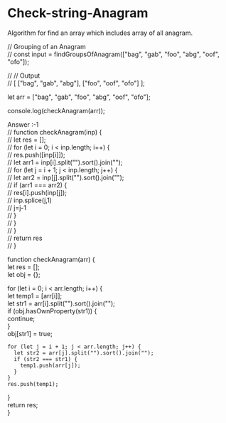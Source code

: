 # Check-string-Anagram
Algorithm for find an array which includes array of all anagram.


// Grouping of an Anagram   
// const input = findGroupsOfAnagram(["bag", "gab", "foo", "abg", "oof", "ofo"]);  
   
// // Output  
// [ ["bag", "gab", "abg"],  ["foo", "oof", "ofo"] ];  
  
let arr = ["bag", "gab", "foo", "abg", "oof", "ofo"];  
  
console.log(checkAnagram(arr));  
  
  Answer :-1  
// function checkAnagram(inp) {  
//   let res = [];  
//   for (let i = 0; i < inp.length; i++) {  
//     res.push([inp[i]]);  
//     let arr1 = inp[i].split("").sort().join("");  
//     for (let j = i + 1; j < inp.length; j++) {  
//       let arr2 = inp[j].split("").sort().join("");  
//       if (arr1 === arr2) {  
//         res[i].push(inp[j]);  
//         inp.splice(j,1)  
//         j=j-1  
//       }  
//     }  
//   }  
//   return res  
// }  
  
function checkAnagram(arr) {  
  let res = [];  
  let obj = {};  
  
  for (let i = 0; i < arr.length; i++) {  
   let temp1 = [arr[i]];  
    let str1 = arr[i].split("").sort().join("");  
    if (obj.hasOwnProperty(str1)) {  
      continue;  
    }  
    obj[str1] = true;  
  
    for (let j = i + 1; j < arr.length; j++) {  
      let str2 = arr[j].split("").sort().join("");  
      if (str2 === str1) {  
        temp1.push(arr[j]);  
      }  
    }  
    res.push(temp1);  
  }  
  return res;  
}  
